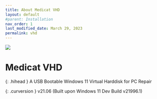 ```yaml
---
title: About Medicat VHD
layout: default
#parent: Installation
nav_order: 1
last_modified_date: March 29, 2023
permalink: vhd
---
```


![](../../assets/images/medicat_vhd.png)

# Medicat VHD

{: .hihead }
A USB Bootable Windows 11 Virtual Harddisk for PC Repair

{: .curversion }
v21.06 (Built upon Windows 11 Dev Build v21996.1)